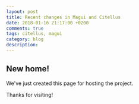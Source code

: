 ```yaml
---
layout: post
title: Recent changes in Magui and Citellus
date: 2018-01-16 21:17:00 +0200
comments: true
tags: citellus, magui
category: blog
description:
---
```


## New home!

We've just created this page for hosting the project.

Thanks for visiting!
